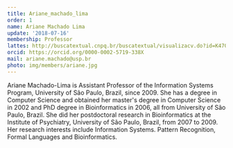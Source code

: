 ```yaml
---
title: Ariane_machado_lima
order: 1
name: Ariane Machado Lima
update: '2018-07-16'
membership: Professor
lattes: http://buscatextual.cnpq.br/buscatextual/visualizacv.do?id=K4703763H4&idiomaExibicao=2"
orcid: https://orcid.org/0000-0002-5719-338X
mail: ariane.machado@usp.br
photo: img/members/ariane.jpg
---
```


Ariane Machado-Lima is Assistant Professor of the Information Systems Program, University of São Paulo, Brazil, since 2009. She has a degree in Computer Science and obtained her master's degree in Computer Science in 2002 and PhD degree in Bioinformatics in 2006, all from University of São Paulo, Brazil. She did her postdoctoral research in Bioinformatics at the Institute of Psychiatry, University of São Paulo, Brazil, from 2007 to 2009. Her research interests include Information Systems. Pattern Recognition, Formal Languages and Bioinformatics.
